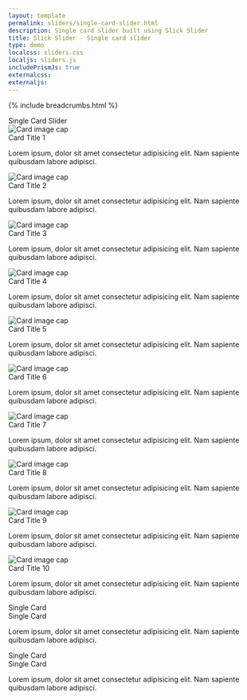 ```yaml
---
layout: template
permalink: sliders/single-card-slider.html
description: Single card slider built using Slick Slider
title: Slick Slider - Single card slider 
type: demo
localcss: sliders.css
localjs: sliders.js
includePrismJs: true
externalcss:
externaljs:
---
```


{% include breadcrumbs.html %}

<div class="container">
	<div class="row">
		<div class="col-md-4 mb-3">
			<div class="card">
				<div class="card-header h4">
					Single Card Slider
				</div>
				<div class="card-body p-0">
					<div class="cdc-card-slider">
						<div class="card">
							<img alt="Card image cap" class="card-img-top r-none" src="https://picsum.photos/id/849/700/300">
							<div class="card-body">
								<div class="card-title h4 text-left">
									Card Title 1
								</div>
								<p>Lorem ipsum, dolor sit amet consectetur adipisicing elit. Nam sapiente quibusdam labore adipisci.</p>
							</div>
						</div>
						<div class="card">
							<img alt="Card image cap" class="card-img-top r-none" src="https://picsum.photos/id/820/700/300">
							<div class="card-body">
								<div class="card-title h4 text-left">
									Card Title 2
								</div>
								<p>Lorem ipsum, dolor sit amet consectetur adipisicing elit. Nam sapiente quibusdam labore adipisci.</p>
							</div>
						</div>
						<div class="card">
							<img alt="Card image cap" class="card-img-top r-none" src="https://picsum.photos/id/821/700/300">
							<div class="card-body">
								<div class="card-title h4 text-left">
									Card Title 3
								</div>
								<p>Lorem ipsum, dolor sit amet consectetur adipisicing elit. Nam sapiente quibusdam labore adipisci.</p>
							</div>
						</div>
						<div class="card">
							<img alt="Card image cap" class="card-img-top r-none" src="https://picsum.photos/id/822/700/300">
							<div class="card-body">
								<div class="card-title h4 text-left">
									Card Title 4
								</div>
								<p>Lorem ipsum, dolor sit amet consectetur adipisicing elit. Nam sapiente quibusdam labore adipisci.</p>
							</div>
						</div>
						<div class="card">
							<img alt="Card image cap" class="card-img-top r-none" src="https://picsum.photos/id/813/700/300">
							<div class="card-body">
								<div class="card-title h4 text-left">
									Card Title 5
								</div>
								<p>Lorem ipsum, dolor sit amet consectetur adipisicing elit. Nam sapiente quibusdam labore adipisci.</p>
							</div>
						</div>
						<div class="card">
							<img alt="Card image cap" class="card-img-top r-none" src="https://picsum.photos/id/849/700/300">
							<div class="card-body">
								<div class="card-title h4 text-left">
									Card Title 6
								</div>
								<p>Lorem ipsum, dolor sit amet consectetur adipisicing elit. Nam sapiente quibusdam labore adipisci.</p>
							</div>
						</div>
						<div class="card">
							<img alt="Card image cap" class="card-img-top r-none" src="https://picsum.photos/id/820/700/300">
							<div class="card-body">
								<div class="card-title h4 text-left">
									Card Title 7
								</div>
								<p>Lorem ipsum, dolor sit amet consectetur adipisicing elit. Nam sapiente quibusdam labore adipisci.</p>
							</div>
						</div>
						<div class="card">
							<img alt="Card image cap" class="card-img-top r-none" src="https://picsum.photos/id/821/700/300">
							<div class="card-body">
								<div class="card-title h4 text-left">
									Card Title 8
								</div>
								<p>Lorem ipsum, dolor sit amet consectetur adipisicing elit. Nam sapiente quibusdam labore adipisci.</p>
							</div>
						</div>
						<div class="card">
							<img alt="Card image cap" class="card-img-top r-none" src="https://picsum.photos/id/822/700/300">
							<div class="card-body">
								<div class="card-title h4 text-left">
									Card Title 9
								</div>
								<p>Lorem ipsum, dolor sit amet consectetur adipisicing elit. Nam sapiente quibusdam labore adipisci.</p>
							</div>
						</div>
						<div class="card">
							<img alt="Card image cap" class="card-img-top r-none" src="https://picsum.photos/id/813/700/300">
							<div class="card-body">
								<div class="card-title h4 text-left">
									Card Title 10
								</div>
								<p>Lorem ipsum, dolor sit amet consectetur adipisicing elit. Nam sapiente quibusdam labore adipisci.</p>
							</div>
						</div>
					</div>
				</div>
			</div>
		</div>
		<div class="col-md-4 mb-3">
			<div class="card">
				<div class="card-header h4">
					Single Card
				</div><img alt="" class="card-img-top" src="https://picsum.photos/id/513/700/300">
				<div class="card-body">
					<div class="card-title h4 text-left">
						Single Card
					</div>
					<p>Lorem ipsum, dolor sit amet consectetur adipisicing elit. Nam sapiente quibusdam labore adipisci.</p>
				</div>
			</div>
		</div>
		<div class="col-md-4 mb-3">
			<div class="card">
				<div class="card-header h4">
					Single Card
				</div><img alt="" class="card-img-top" src="https://picsum.photos/id/313/700/300">
				<div class="card-body">
					<div class="card-title h4 text-left">
						Single Card
					</div>
					<p>Lorem ipsum, dolor sit amet consectetur adipisicing elit. Nam sapiente quibusdam labore adipisci.</p>
				</div>
			</div>
		</div>
	</div>
	<div class="row">
		<div class="col">
			<pre id="script-output"></pre>
		</div>
	</div>	
</div>

<script id="prism-source" data-line="10-13">
	window.addEventListener( 'DOMContentLoaded', function() {
		( function( $ ) {
			
			slickInit( '.cdc-card-slider', {
				'ariaLabel': '',
				'ariaLabelTarget': 'sliderLabel',
				'centerMode': false,
				'dots': false,
				'showStatus': true,
				'slideCss': {
					'box-shadow': 'none',
					'margin': '0'
				},
				'sliderCss': { },
				'prevArrow': '<img role="button" class="slider-prev" src="https://cdn0.iconfinder.com/data/icons/arrows-android-l-lollipop-icon-pack/24/previous-128.png" style="background:rgba(255,255,255,.25);left: -30px!important" />',
				'nextArrow': '<img role="button" class="slider-next" src="https://cdn0.iconfinder.com/data/icons/arrows-android-l-lollipop-icon-pack/24/next-128.png" style="background:rgba(255,255,255,.25);right: -30px!important" />',
				'responsive': [ 
					{ 'breakpoint': 1200, 'settings': { 'slidesToShow': 1, 'slidesToScroll': 1 } },
					{ 'breakpoint': 992, 'settings': { 'slidesToShow': 1, 'slidesToScroll': 1 } },
					{ 'breakpoint': 768, 'settings': { 'slidesToShow': 1, 'slidesToScroll': 1 } },
					{ 'breakpoint': 576, 'settings': { 'slidesToShow': 1, 'slidesToScroll': 1 } },
					{ 'breakpoint': 0, 'settings': { 'slidesToShow': 1, 'slidesToScroll': 1 } }
				]
			} );

		} )( jQuery );
	} );
</script>